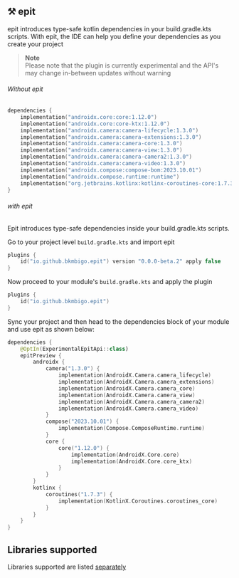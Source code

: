 ## ⚒️ epit

epit introduces type-safe kotlin dependencies in your build.gradle.kts scripts. With epit, the IDE can help you define
your dependencies as you create your project

> **Note**  
> Please note that the plugin is currently experimental and the API's may change in-between updates without warning

###### Without epit

```Kotlin
dependencies {
    implementation("androidx.core:core:1.12.0")
    implementation("androidx.core:core-ktx:1.12.0")
    implementation("androidx.camera:camera-lifecycle:1.3.0")
    implementation("androidx.camera:camera-extensions:1.3.0")
    implementation("androidx.camera:camera-core:1.3.0")
    implementation("androidx.camera:camera-view:1.3.0")
    implementation("androidx.camera:camera-camera2:1.3.0")
    implementation("androidx.camera:camera-video:1.3.0")
    implementation("androidx.compose:compose-bom:2023.10.01")
    implementation("androidx.compose.runtime:runtime")
    implementation("org.jetbrains.kotlinx:kotlinx-coroutines-core:1.7.3")
}
```

###### with epit

Epit introduces type-safe dependencies inside your build.gradle.kts scripts.

Go to your project level `build.gradle.kts` and import epit

```kotlin
plugins {
    id("io.github.bkmbigo.epit") version "0.0.0-beta.2" apply false
}
```

Now proceed to your module's `build.gradle.kts` and apply the plugin

```kotlin
plugins {
    id("io.github.bkmbigo.epit")
}
```

Sync your project and then head to the dependencies block of your module and use epit as shown below:

```Kotlin
dependencies {
    @OptIn(ExperimentalEpitApi::class)
    epitPreview {
        androidx {
            camera("1.3.0") {
                implementation(AndroidX.Camera.camera_lifecycle)
                implementation(AndroidX.Camera.camera_extensions)
                implementation(AndroidX.Camera.camera_core)
                implementation(AndroidX.Camera.camera_view)
                implementation(AndroidX.Camera.camera_camera2)
                implementation(AndroidX.Camera.camera_video)
            }
            compose("2023.10.01") {
                implementation(Compose.ComposeRuntime.runtime)
            }
            core {
                core("1.12.0") {
                    implementation(AndroidX.Core.core)
                    implementation(AndroidX.Core.core_ktx)
                }
            }
        }
        kotlinx {
            coroutines("1.7.3") {
                implementation(KotlinX.Coroutines.coroutines_core)
            }
        }
    }
}
```

## Libraries supported

Libraries supported are listed [separately](docs/libraries_supported.md)
